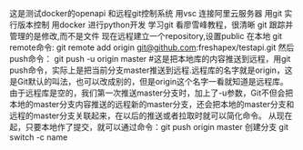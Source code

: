 这是测试docker的openapi 和远程git控制系统
用vsc 连接阿里云服务器
用git 实行版本控制
用docker 进行python开发
学习git 看廖雪峰教程，很清晰
git 跟踪并管理的是修改,而不是文件
现在远程建立一个repository,设置public
在本地 git remote命令: git remote add origin git@github.com:freshapex/testapi.git
然后push命令： git push -u origin master   #这是把本地库的内容推送到远程，用git push命令，实际上是把当前分支master推送到远程.远程库的名字就是origin，这是Git默认的叫法，也可以改成别的，但是origin这个名字一看就知道是远程库。
由于远程库是空的，我们第一次推送master分支时，加上了-u参数，Git不但会把本地的master分支内容推送的远程新的master分支，还会把本地的master分支和远程的master分支关联起来，在以后的推送或者拉取时就可以简化命令。
从现在起，只要本地作了提交，就可以通过命令：git push origin master
创建分支 git switch -c name

